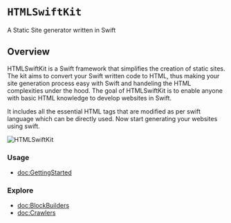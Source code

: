 # ``HTMLSwiftKit``

A Static Site generator written in Swift

## Overview

HTMLSwiftKit is a Swift framework that simplifies the creation of static sites. The kit aims to convert your Swift written code to HTML, thus making your site generation process easy with Swift and handeling the HTML complexities under the hood. The goal of HTMLSwiftKit is to enable anyone with basic HTML knowledge to develop websites in Swift.

It includes all the essential HTML tags that are modified as per swift language which can be directly used. Now start generating your websites using swift.

![HTMLSwiftKit](HSKBanner.png)

### Usage
- <doc:GettingStarted>

### Explore
- <doc:BlockBuilders>
- <doc:Crawlers>

